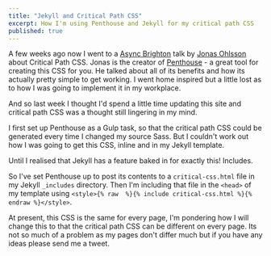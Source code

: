 ```yaml
---
title: "Jekyll and Critical Path CSS"
excerpt: How I'm using Penthouse and Jekyll for my critical path CSS
published: true
---
```


A few weeks ago now I went to a [Async Brighton](http://asyncjs.com/) talk by [Jonas Ohlsson](https://twitter.com/pocketjoso) about Critical Path CSS. Jonas is the creator of [Penthouse](https://github.com/pocketjoso/penthouse) - a great tool for creating this CSS for you. He talked about all of its benefits and how its actually pretty simple to get working. I went home inspired but a little lost as to how I was going to implement it in my workplace.

And so last week I thought I'd spend a little time updating this site and critical path CSS was a thought still lingering in my mind.

I first set up Penthouse as a Gulp task, so that the critical path CSS could be generated every time I changed my source Sass. But I couldn't work out how I was going to get this CSS, inline and in my Jekyll template.

Until I realised that Jekyll has a feature baked in for exactly this! Includes.

So I've set Penthouse up to post its contents to a `critical-css.html` file in my Jekyll `_includes` directory. Then I'm including that file in the `<head>` of my template using `<style>{% raw  %}{% include critical-css.html %}{% endraw %}</style>`.

At present, this CSS is the same for every page, I'm pondering how I will change this to that the critical path CSS can be different on every page. Its not so much of a problem as my pages don't differ much but if you have any ideas please send me a tweet.
